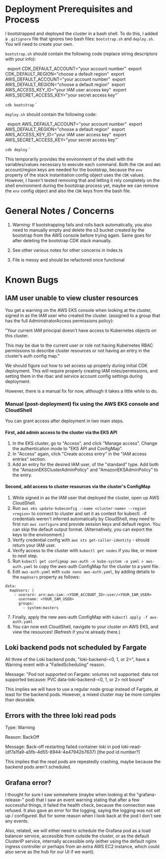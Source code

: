 # Deployment Prerequisites and Process

I bootstrapped and deployed the cluster in a bash shell. To do this, I added a `.gitignore` file that ignores two bash files: `bootstrap.sh` and `deploy.sh`. You will need to create your own.

`bootstrap.sh` should contain the following code (replace string descriptors with your info):

`
`export CDK_DEFAULT_ACCOUNT="your account number"`
`export CDK_DEFAULT_REGION="choose a default region"`
`export AWS_DEFAULT_ACCOUNT="your account number"`
`export AWS_DEFAULT_REGION="choose a default region"`
`export AWS_ACCESS_KEY_ID="your IAM user access key"`
`export AWS_SECRET_ACCESS_KEY="your secret access key"`

`cdk bootstrap`
`

`deploy.sh` should contain the following code:

`
`export AWS_DEFAULT_ACCOUNT="your account number"`
`export AWS_DEFAULT_REGION="choose a default region"`
`export AWS_ACCESS_KEY_ID="your IAM user access key"`
`export AWS_SECRET_ACCESS_KEY="your secret access key"`

`cdk deploy`
`

This temporarily provides the environment of the shell with the variables/values necessary to execute each command. Both the `CDK` and `AWS` account/region keys are needed for the bootstrap, because the `env` property of the stack instantiation config object uses the `CDK` values. However, I haven't tested removing that and letting it rely completely on the shell environment during the bootstrap process yet, maybe we can remove the `env` config object and also the `CDK` keys from the bash file.

# General Notes / Concerns

1. Warning: If bootstrapping fails and rolls back automatically, you also need to manually empty and delete the s3 bucket created by the bootstrap from the AWS console before trying again. Same goes for after deleting the bootstrap CDK stack manually.

2. See other various notes for other concerns in index.ts

3. File is messy and should be refactored once functional

# Known Bugs

## IAM user unable to view cluster resources

You get a warning on the AWS EKS console when looking at the cluster, signed in as the IAM user who created the cluster. (assigned to a group that has the full AdministratorAccess permissions policy):

"Your current IAM principal doesn’t have access to Kubernetes objects on this cluster.

This may be due to the current user or role not having Kubernetes RBAC permissions to describe cluster resources or not having an entry in the cluster’s auth config map."

We should figure out how to set access up properly during initial CDK deployment. This will require properly creating IAM roles/permissions, and setting them in the rbac and service account config settings during deployment.

However, there is a manual fix for now, although it takes a little while to do.

### Manual (post-deployment) fix using the AWS EKS console and CloudShell

You can grant access after deployment in two main steps.

#### First, add admin access to the cluster via the EKS API
1. In the EKS cluster, go to "Access", and click "Manage access". Change the authentication mode to "EKS API and ConfigMap".
2. In "Access" again, click "Create access entry" in the "IAM access entries" section.
3. Add an entry for the desired IAM user, of the "standard" type. Add both the "AmazonEKSClusterAdminPolicy" and "AmazonEKSAdminPolicy" to the entry.

#### Second, add access to cluster resources via the cluster's ConfigMap
1. While signed in as the IAM user that deployed the cluster, open up AWS CloudShell.
2. Run `aws eks update-kubeconfig --name <cluster-name> --region <region>` to connect to cluster and set it as context for kubectl.
  -if credentials weren't inferred automatically by CloudShell, may need to first run `aws configure` and provide session keys and default region. You can skip the default output format. (Alternatively, you can export the keys to the environment.)
3. Verify credential config with `aws sts get-caller-identity` - should return your IAM user.
4. Verify access to the cluster with `kubectl get nodes` if you like, or move to next step.
5. Run `kubectl get configmap aws-auth -n kube-system -o yaml > aws-auth.yaml` to copy the aws-auth ConfigMap for the cluster to a yaml file.
6. Edit `aws-auth.yaml` with `sudo nano aws-auth.yaml`, by adding details to the `mapUsers` property as follows:

```
data:
  mapUsers: |
    - userarn: arn:aws:iam::<YOUR_ACCOUNT_ID>:user/<YOUR_IAM_USER>
      username: <YOUR_IAM_USER>
      groups:
        - system:masters
```

7. Finally, apply the new aws-auth ConfigMap with `kubectl apply -f aws-auth.yaml`
8. You can now exit CloudShell, navigate to your cluster on AWS EKS, and view the resources! (Refresh if you're already there.)

## Loki backend pods not scheduled by Fargate

All three of the Loki backend pods, "loki-backend-<0, 1, or 2>", have a Warning event with a "FailedScheduling" reason.

Message: "Pod not supported on Fargate: volumes not supported: data not supported because: PVC data-loki-backend-<0, 1, or 2> not bound"

This implies we will have to use a regular node group instead of Fargate, at least for the backend pods. However, a mixed cluster may be more complex than desirable.

## Errors with the three loki read pods

Type: Warning
	
Reason: BackOff
	
Message: Back-off restarting failed container loki in pod loki-read-<id number>(df7a1fa9-a5fb-4d55-8944-4e47942b7637) [the pod id number?]

This implies that the read pods are repeatedly crashing, maybe because the backend pods aren't scheduled.

## Grafana error?

I thought for sure I saw somewhere (maybe when looking at the "grafana-release-<id number>" pod) that I saw an event warning stating that after a few successful things, it failed the health check, because the connection was refused. It also gave an error for the logging, saying the logging was not set up / configured. But for some reason when I look back at the pod I don't see any events.

Also, related, we will either need to schedule the Grafana pod as a load balancer service, accessible from outside the cluster, or as the default ClusterIP service, internally accessible only (either using the default nginx ingress controller or perhaps from an extra AWS EC2 instance, which could also serve as the hub for our UI if we want).
